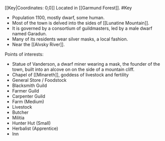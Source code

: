 [[Key|Coordinates: 0,0]]
Located in [[Garmund Forest]].
#Key

- Population 1100, mostly dwarf, some human.
- Most of the town is delved into the sides of [[Lunatine Mountain]].
- It is governed by a consortium of guildmasters, led by a male dwarf named Garadun.
- Many of its residents wear silver masks, a local fashion.
- Near the [[Alvsky River]].

Points of interests:
- Statue of Vanderson, a dwarf miner wearing a mask, the founder of the town, built into an alcove on on the side of a mountain cliff.
- Chapel of [[Minareth]], goddess of livestock and fertility
- General Store / Foodstock
- Blacksmith Guild
- Farmer Guild
- Carpenter Guild
- Farm (Medium)
- Livestock
- Butcher
- Militia
- Hunter Hut (Small)
- Herbalist (Apprentice)
- Inn